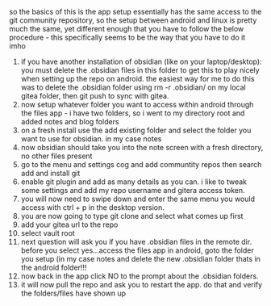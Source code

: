 so the basics of this is the app setup essentially has the same access to the git community repository, so the setup between android and linux is pretty much the same, yet different enough that you have to follow the below procedure - this specifically seems to be the way that you have to do it imho

1) if you have another installation of obsidian (like on your laptop/desktop): you must delete the .obsidian files in this folder to get this to play nicely when setting up the repo on android. the easiest way for me to do this was to delete the .obsidian folder using rm -r .obsidian/ on my local gitea folder, then git push to sync with gitea.
2) now setup whatever folder you want to access within android through the files app - i have two folders, so i went to my directory root and added notes and blog folders
3) on a fresh install use the add existing folder and select the folder you want to use for obsidian.  in my case notes
4) now obsidian should take you into the note screen with a fresh directory, no other files present
5) go to the menu and settings cog and add communtity repos then search add and install git
6) enable git plugin and add as many details as you can.  i like to tweak some settings and add my repo username and gitera access token.
7) you will now need to swipe down and enter the same menu you would access with ctrl + p in the desktop version.
8) you are now going to type git clone and select what comes up first
9) add your gitea url to the repo
10) select vault root
11) next question will ask you if you have .obsidian files in the remote dir.  before you select yes...access the files app in android, goto the folder you setup (in my case notes and delete the new .obsidian folder thats in the android folder!!!
12) now back in the app click NO to the prompt about the .obsidian folders.  
13) it will now pull the repo and ask you to restart the app.  do that and verify the folders/files have shown up

